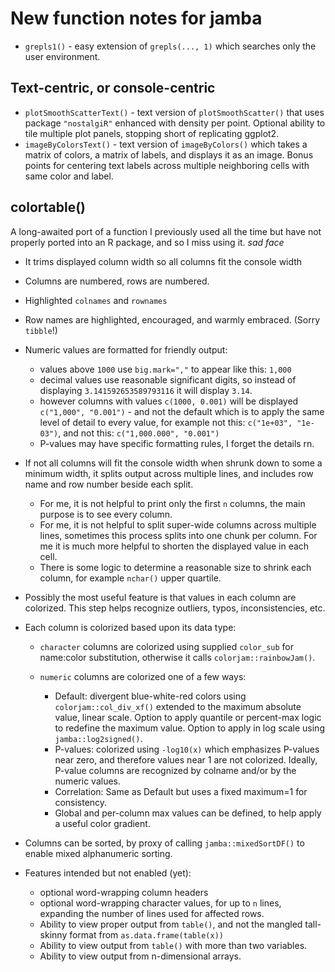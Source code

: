 # New function notes for jamba

* `grepls1()` - easy extension of `grepls(..., 1)` which searches only the 
user environment.

## Text-centric, or console-centric

* `plotSmoothScatterText()` - text version of `plotSmoothScatter()`
that uses package `"nostalgiR"` enhanced with density per point.
Optional ability to tile multiple plot panels, stopping short of
replicating ggplot2.
* `imageByColorsText()` - text version of `imageByColors()` which
takes a matrix of colors, a matrix of labels, and displays it as
an image. Bonus points for centering text labels across multiple
neighboring cells with same color and label.


## colortable()

A long-awaited port of a function I previously used all the time but
have not properly ported into an R package, and so I miss using it.
*sad face*

* It trims displayed column width so all columns fit the console width
* Columns are numbered, rows are numbered.
* Highlighted `colnames` and `rownames`
* Row names are highlighted, encouraged, and warmly embraced. (Sorry `tibble`!)
* Numeric values are formatted for friendly output:

   * values above `1000` use `big.mark=","` to appear like this: `1,000`
   * decimal values use reasonable significant digits, so instead of
   displaying `3.141592653589793116` it will display `3.14`.
   * however columns with values `c(1000, 0.001)` will be displayed
   `c("1,000", "0.001")` - and not the default which is to apply the
   same level of detail to every value, for example
   not this: `c("1e+03", "1e-03")`, and not this: `c("1,000.000", "0.001")`
   * P-values may have specific formatting rules, I forget the details rn.

* If not all columns will fit the console width when shrunk down to some
a minimum width, it splits output across multiple lines, and
includes row name and row number beside each split.

   * For me, it is not helpful to print only the first `n` columns, the
   main purpose is to see every column.
   * For me, it is not helpful to split super-wide columns across multiple lines,
   sometimes this process splits into one chunk per column. For me
   it is much more helpful to shorten the displayed value in each cell.
   * There is some logic to determine a reasonable size to shrink each
   column, for example `nchar()` upper quartile.

* Possibly the most useful feature is that values in each column are colorized.
This step helps recognize outliers, typos, inconsistencies, etc.
* Each column is colorized based upon its data type:

   * `character` columns are colorized using supplied `color_sub` for
   name:color substitution, otherwise it calls `colorjam::rainbowJam()`.
   * `numeric` columns are colorized one of a few ways:
   
      * Default: divergent blue-white-red colors using `colorjam::col_div_xf()`
      extended to the maximum absolute value, linear scale. Option to apply
      quantile or percent-max logic to redefine the maximum value. Option
      to apply in log scale using `jamba::log2signed()`.
      * P-values: colorized using `-log10(x)` which emphasizes P-values
      near zero, and therefore values near 1 are not colorized.
      Ideally, P-value columns are recognized by colname and/or by the numeric values.
      * Correlation: Same as Default but uses a fixed maximum=1 for consistency.
      * Global and per-column max values can be defined, to help apply
      a useful color gradient.

* Columns can be sorted, by proxy of calling `jamba::mixedSortDF()` to
enable mixed alphanumeric sorting.
* Features intended but not enabled (yet):

   * optional word-wrapping column headers
   * optional word-wrapping character values, for up to `n` lines,
   expanding the number of lines used for affected rows.
   * Ability to view proper output from `table()`, and not the mangled
   tall-skinny format from `as.data.frame(table(x))`
   * Ability to view output from `table()` with more than two variables.
   * Ability to view output from n-dimensional arrays.


